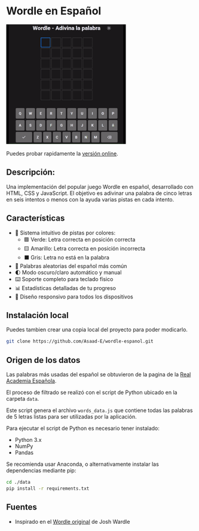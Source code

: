 # Wordle en Español

<img src="https://github.com/Asaad-E/wordle-espanol/blob/main/media/test.gif" width="320" height="320"/>

Puedes probar rapidamente la [versión online](https://asaad-wordle.netlify.app/).

## **Descripción:**

Una implementación del popular juego Wordle en español, desarrollado con HTML, CSS y JavaScript. El objetivo es adivinar una palabra de cinco letras en seis intentos o menos con la ayuda varias pistas en cada intento.

## Características

- 🎨 Sistema intuitivo de pistas por colores:
  - 🟩 Verde: Letra correcta en posición correcta
  - 🟨 Amarillo: Letra correcta en posición incorrecta
  - ⬛ Gris: Letra no está en la palabra
- 🎲 Palabras aleatorias del español más común
- 🌓 Modo oscuro/claro automático y manual
- ⌨️ Soporte completo para teclado físico
- 📊 Estadísticas detalladas de tu progreso
- 📱 Diseño responsivo para todos los dispositivos

## Instalación local

Puedes tambien crear una copia local del proyecto para poder modicarlo.

```bash
git clone https://github.com/Asaad-E/wordle-espanol.git
```

## Origen de los datos

Las palabras más usadas del español se obtuvieron de la pagina de la [Real Academia Española](https://corpus.rae.es/frec/10000_formas.TXT).

El proceso de filtrado se realizó con el script de Python ubicado en la carpeta `data`.

Este script genera el archivo `words_data.js` que contiene todas las palabras de 5 letras listas para ser utilizadas por la aplicación.

Para ejecutar el script de Python es necesario tener instalado:

- Python 3.x
- NumPy
- Pandas

Se recomienda usar Anaconda, o alternativamente instalar las dependencias mediante pip:

```bash
cd ./data
pip install -r requirements.txt
```

## Fuentes

- Inspirado en el [Wordle original](https://www.nytimes.com/games/wordle) de Josh Wardle
